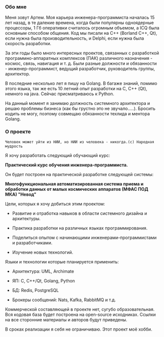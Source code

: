 ### Обо мне

  

Меня зовут Артем. Моя карьера инженера-программиста началась 15 лет назад, в те далекие времена, когда были популярны одноядерные процессоры, 1 Гб оперативки считалось огромным объемом, а ICQ была основным способом общения. Код мы писали на С++ (Borland C++, Qt), если нужна была производительность, и Delphi, если нужна была скорость разработки.

За эти годы было много интересных проектов, связанных с разработкой программно-аппаратных комплексов (ПАК) различного назначения - космос, связь, навигация и т. д. Были разные должности и обязанности - инженер-программист, ведущий разработчик, руководитель группы, архитектор.

  

В последние несколько лет я пишу на Golang. В багаже знаний, помимо этого языка, так же есть 10 летний опыт разработки на С, С++ (Qt), немного на java. Сейчас присматриваюсь к Python.

На данный момент я занимаю должность системного архитектора и решаю проблемы бизнеса (как бы грустно это не звучало.....). Бросить кодить не могу, поэтому совмещаю обязанности техлида и ментора Golang.

  

### О проекте

  

`Человек может уйти из НИИ, но НИИ из человека - никогда.(с) Народная мудрость`

  

Я хочу разработать следующий обучающий курс:

  

**Практический курс обучения инженера-программиста.**

  

Он будет построен на практической разработке следующей системы:

  

**Многофункциональная автоматизированная система приема и обработки данных от малых космических аппаратов (МФАС ПОД МКА) "Невод"**

  

Цели, которых я хочу добиться этим проектом:

- Развитие и отработка навыков в области системного дизайна и архитектуры.

- Практика разработки на различных языках программирования.

- Поделиться опытом с начинающими инженерами-программистами и разработчиками.

- Изучение новых технологий.

  

Языки и технологии которые планируется применить:

- Архитектура: UML, Archimate

- ЯП: С, С++/Qt, Golang, Python

- БД: Redis, PostgreSQL

- Брокеры сообщений: Nats, Kafka, RabbitMQ и т.д.

  

Коммерческой составляющей в проекте нет, сугубо образовательная. Вся кодовая база будет построена на open-source исходниках. Ссылки на все сторонние материалы и авторов будут приведены.

  

В сроках реализации я себя не ограничиваю. Этот проект моё хобби.